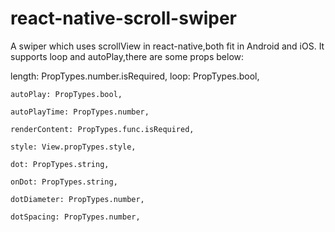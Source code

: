 # react-native-scroll-swiper
A swiper which uses scrollView in react-native,both fit in Android and iOS.
It supports loop and autoPlay,there are some props below:

  length: PropTypes.number.isRequired,
    loop: PropTypes.bool,
    
    autoPlay: PropTypes.bool,
    
    autoPlayTime: PropTypes.number,
    
    renderContent: PropTypes.func.isRequired,
    
    style: View.propTypes.style,
    
    dot: PropTypes.string,
    
    onDot: PropTypes.string,
    
    dotDiameter: PropTypes.number,
    
    dotSpacing: PropTypes.number,
